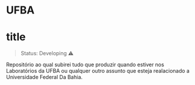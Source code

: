 # UFBA

<h1>title</h1>

>Status: Developing ⚠️

Repositório ao qual subirei tudo que produzir quando estiver nos Laboratórios da UFBA ou qualquer outro assunto que esteja realacionado a Universidade Federal Da Bahia. 

